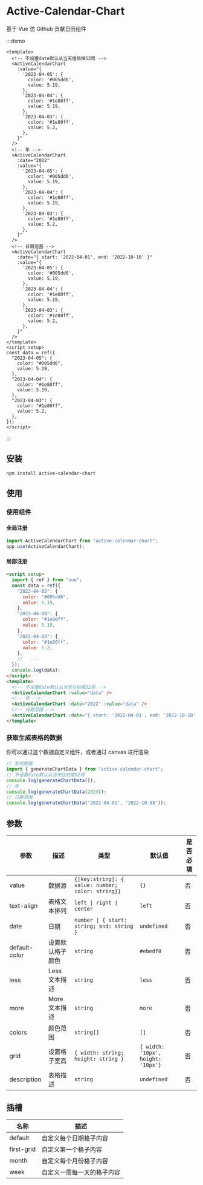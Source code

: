 # Active-Calendar-Chart

基于 Vue 仿 Github 贡献日历组件

<style >
.vp-doc .active-calendar-chart table {
  margin: 0;
}
.vp-doc .active-calendar-chart th {
  color: inherit;
  font-size: inherit;
  background-color: inherit;
}
.vp-doc .active-calendar-chart th,
.vp-doc .active-calendar-chart td {
  border: none;
  padding: 0;
  font-size: inherit;
}
.vp-doc .active-calendar-chart tr {
  /* background-color: transparent; */
}
</style>

<script setup lang="ts">
import { ref } from "vue";
</script>

:::demo

```vue
<template>
  <!-- 不设置date默认从当天往前推52周 -->
  <ActiveCalendarChart
    :value="{
      '2023-04-05': {
        color: '#005dd6',
        value: 5.19,
      },
      '2023-04-04': {
        color: '#1e80ff',
        value: 5.19,
      },
      '2023-04-03': {
        color: '#1e80ff',
        value: 5.2,
      },
    }"
  />
  <!-- 年 -->
  <ActiveCalendarChart
    :date="2022"
    :value="{
      '2023-04-05': {
        color: '#005dd6',
        value: 5.19,
      },
      '2023-04-04': {
        color: '#1e80ff',
        value: 5.19,
      },
      '2023-04-03': {
        color: '#1e80ff',
        value: 5.2,
      },
    }"
  />
  <!-- 日期范围 -->
  <ActiveCalendarChart
    :date="{ start: '2022-04-01', end: '2022-10-10' }"
    :value="{
      '2023-04-05': {
        color: '#005dd6',
        value: 5.19,
      },
      '2023-04-04': {
        color: '#1e80ff',
        value: 5.19,
      },
      '2023-04-03': {
        color: '#1e80ff',
        value: 5.2,
      },
    }"
  />
</template>
<script setup>
const data = ref({
  "2023-04-05": {
    color: "#005dd6",
    value: 5.19,
  },
  "2023-04-04": {
    color: "#1e80ff",
    value: 5.19,
  },
  "2023-04-03": {
    color: "#1e80ff",
    value: 5.2,
  },
});
</script>
```

:::

## 安装

`npm install active-calendar-chart`

## 使用

### 使用组件

#### 全局注册

```ts
import ActiveCalendarChart from "active-calendar-chart";
app.use(ActiveCalendarChart);
```

#### 局部注册

```html
<script setup>
  import { ref } from "vue";
  const data = ref({
    "2023-04-05": {
      color: "#005dd6",
      value: 5.19,
    },
    "2023-04-04": {
      color: "#1e80ff",
      value: 5.19,
    },
    "2023-04-03": {
      color: "#1e80ff",
      value: 5.2,
    },
    //   ...
  });
  console.log(data);
</script>
<template>
  <!-- 不设置date默认从当天往前推52周 -->
  <ActiveCalendarChart :value="data" />
  <!-- 年 -->
  <ActiveCalendarChart :date="2022" :value="data" />
  <!-- 日期范围 -->
  <ActiveCalendarChart :date="{ start: '2022-04-01', end: '2022-10-10' }" :value="data" />
</template>
```

### 获取生成表格的数据

你可以通过这个数据自定义组件，或者通过 canvas 进行渲染

```ts
// 生成数据
import { generateChartData } from "active-calendar-chart";
// 不设置date默认从当天往前推52周
console.log(generateChartData());
// 年
console.log(generateChartData(2023));
// 日期范围
console.log(generateChartData("2022-04-01", "2022-10-08"));
```

## 参数

| 参数          | 描述             | 类型                                              | 默认值                             | 是否必填 |
| ------------- | ---------------- | ------------------------------------------------- | ---------------------------------- | -------- |
| value         | 数据源           | `{[key:string]: { value: number; color: string}}` | `{}`                               | 否       |
| text-align    | 表格文本排列     | `left \| right \| center`                         | `left`                             | 否       |
| date          | 日期             | `number \| { start: string; end: string }`        | `undefined`                        | 否       |
| default-color | 设置默认格子颜色 | `string`                                          | `#ebedf0`                          | 否       |
| less          | Less 文本描述    | `string`                                          | `less`                             | 否       |
| more          | More 文本描述    | `string`                                          | `more`                             | 否       |
| colors        | 颜色范围         | `string[]`                                        | `[]`                               | 否       |
| grid          | 设置格子宽高     | `{ width: string; height: string }`               | `{ width: '10px', height: '10px'}` | 否       |
| description   | 表格描述         | `string`                                          | `undefined`                        | 否       |

## 插槽

| 名称       | 描述                       |
| ---------- | -------------------------- |
| default    | 自定义每个日期格子内容     |
| first-grid | 自定义第一个格子内容       |
| month      | 自定义每个月份格子内容     |
| week       | 自定义一周每一天的格子内容 |

